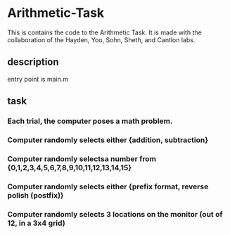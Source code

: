 # Arithmetic-Task

This is contains the code to the Arithmetic Task. 
It is made with the collaboration of the Hayden, Yoo, Sohn, Sheth, and Cantlon labs.

## description
entry point is main.m

## task
### Each trial, the computer poses a math problem.
### Computer randomly selects either {addition, subtraction}
### Computer randomly selectsa number from {0,1,2,3,4,5,6,7,8,9,10,11,12,13,14,15}
### Computer randomly selects either {prefix format, reverse polish (postfix)}
### Computer randomly selects 3 locations on the monitor (out of 12, in a 3x4 grid)

